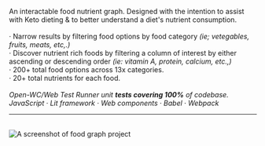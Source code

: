 An interactable food nutrient graph. Designed with the intention to assist with Keto dieting & to better understand a diet's nutrient consumption.<br/><br/>
· Narrow results by filtering food options by food category *(ie; vetegables, fruits, meats, etc,.)*<br/>
· Discover nutrient rich foods by filtering a column of interest by either ascending or descending order *(ie: vitamin A, protein, calcium, etc.,)* <br/>
· 200+ total food options across 13x categories.<br/>
· 20+ total nutrients for each food.<br/>
<br/>
*Open-WC/Web Test Runner unit **tests covering 100%** of codebase.*<br/>
*JavaScript · Lit framework · Web components · Babel · Webpack*<br/>
<hr/>
<br/>

<img src="../../blob/main/project-ss.png" alt="A screenshot of food graph project" />
